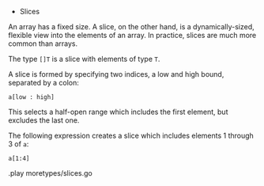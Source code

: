 * Slices

An array has a fixed size.
A slice, on the other hand, is a dynamically-sized,
flexible view into the elements of an array.
In practice, slices are much more common than arrays.

The type `[]T` is a slice with elements of type `T`.

A slice is formed by specifying two indices, a low and
high bound, separated by a colon:

	a[low : high]

This selects a half-open range which includes the first
element, but excludes the last one.

The following expression creates a slice which includes
elements 1 through 3 of `a`:

	a[1:4]

.play moretypes/slices.go
